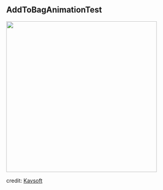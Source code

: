 ## AddToBagAnimationTest

<img height="400" src="https://github.com/samgusa/FunAnimations/assets/45985527/e41d1fc6-7307-4577-b225-a997d0a15b4e">

credit: [Kavsoft](https://www.youtube.com/watch?v=TTftmkW9N8s&t=4s)
